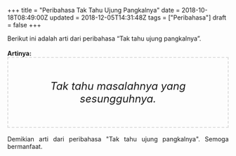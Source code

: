 +++
title = "Peribahasa Tak Tahu Ujung Pangkalnya"
date = 2018-10-18T08:49:00Z
updated = 2018-12-05T14:31:48Z
tags = ["Peribahasa"]
draft = false
+++

<div dir="ltr" style="text-align: left;" trbidi="on"><div style="text-align: justify;">Berikut ini adalah arti dari peribahasa “Tak tahu ujung pangkalnya”.</div><br /><div style="text-align: justify;"><b>Artinya:</b></div><div style="border: 2px dashed #ddd; font-size: 24px; height: auto; margin: 0 auto; padding: 50px; text-align: center; width: auto;"><i>Tak tahu masalahnya yang sesungguhnya.</i></div><div style="text-align: justify;"><br /></div><div style="text-align: justify;">Demikian arti dari peribahasa "Tak tahu ujung pangkalnya". Semoga bermanfaat.</div></div>
